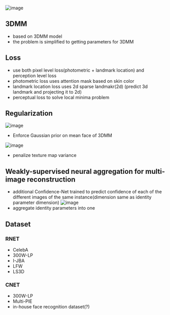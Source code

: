 ![image](https://user-images.githubusercontent.com/42991683/114264439-f502c900-9a25-11eb-928b-84ce821a7a6c.png)

## 3DMM
- based on 3DMM model
- the problem is simplified to getting parameters for 3DMM


## Loss
- use both pixel level loss(photometric + landmark location) and perception level loss
- photometric loss uses attention mask based on skin color
- landmark location loss uses 2d sparse landmakr(2d) (predict 3d landmark and projecting it to 2d)
- perceptual loss to solve local minima problem

## Regularization
![image](https://user-images.githubusercontent.com/42991683/114264669-2c25aa00-9a27-11eb-809a-58ab8c3887ef.png)
- Enforce Gaussian prior on mean face of 3DMM

![image](https://user-images.githubusercontent.com/42991683/114264692-4c556900-9a27-11eb-85ec-05a8a79635ad.png)
- penalize texture map variance

## Weakly-supervised neural aggregation for multi-image reconstruction
- additional Confidence-Net trained to predict confidence of each of the different images of the same instance(dimension same as identity parameter dimension)
![image](https://user-images.githubusercontent.com/42991683/114264769-c4bc2a00-9a27-11eb-9a46-732251ef9e9d.png)
- aggregate identity parameters into one

## Dataset
### RNET
- CelebA
- 300W-LP
- I-JBA
- LFW
- LS3D

### CNET
- 300W-LP
- Multi-PIE
- in-house face recognition dataset(?)
